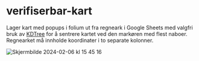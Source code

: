 # verifiserbar-kart
Lager kart med popups i folium ut fra regneark i Google Sheets med valgfri bruk av [KDTree](https://scikit-learn.org/stable/modules/generated/sklearn.neighbors.KDTree.html) for å sentrere kartet ved den markøren med flest naboer. Regnearket må innholde koordinater i to separate kolonner. 

![Skjermbilde 2024-02-06 kl  15 45 16](https://github.com/mortendahlback/verifiserbar-kart/assets/102025265/ffdb65b7-d553-42d2-b753-2a24aad80723)
